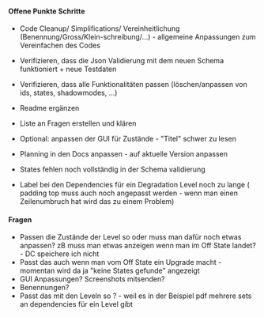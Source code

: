 #### Offene Punkte Schritte

 + Code Cleanup/ Simplifications/ Vereinheitlichung (Benennung/Gross/Klein-schreibung/...) - allgemeine Anpassungen zum Vereinfachen des Codes

 + Verifizieren, dass die Json Validierung mit dem neuen Schema funktioniert + neue Testdaten
 + Verifizieren, dass alle Funktionalitäten passen (löschen/anpassen von ids, states, shadowmodes, ...)
 + Readme ergänzen
 + Liste an Fragen erstellen und klären
 + Optional: anpassen der GUI für Zustände - "Titel" schwer zu lesen
 + Planning in den Docs anpassen - auf aktuelle Version anpassen
 + States fehlen noch vollständig in der Schema validierung
 + Label bei den Dependencies für ein Degradation Level noch zu lange ( padding top muss auch noch angepasst werden - wenn man einen Zeilenumbruch hat wird das zu einem Problem)

#### Fragen
 + Passen die Zustände der Level so oder muss man dafür noch etwas anpassen? zB muss man etwas anzeigen wenn man im Off State landet? - DC speichere ich nicht
 + Passt das auch wenn man vom Off State ein Upgrade macht - momentan wird da ja "keine States gefunde" angezeigt
 + GUI Anpassungen? Screenshots mitsenden?
 + Benennungen?
 + Passt das mit den Leveln so ? - weil es in der Beispiel pdf mehrere sets an dependencies für ein Level gibt
